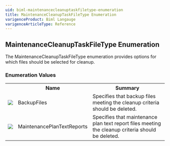 ```yaml
---
uid: biml-maintenancecleanuptaskfiletype-enumeration
title: MaintenanceCleanupTaskFileType Enumeration
varigenceProduct: Biml Langauge
varigenceArticleType: Reference
---
```


## MaintenanceCleanupTaskFileType Enumeration<div class="LanguageSummary"><div class ="SummaryItem">The MaintenanceCleanupTaskFileType enumeration provides options for which files should be selected for cleanup.</div></div><div class="EnumValueGroup">### Enumeration Values<table id="EnumValue" class="MemberList"><tbody><tr><th class="MemberTypeIconColumnHeader">&nbsp;</th><th class="MemberNameColumnHeader">Name</th><th class="MemberSummaryColumnHeader">Summary</th></tr><tr class="cd0"><td align="center" class="MemberTypeIcon"><img src="enumValue.png"></img></td><td class="MemberName">BackupFiles</td><td class="MemberSummary"><div class ="SummaryItem">Specifies that backup files meeting the cleanup criteria should be deleted.</div></td></tr><tr class="cd1"><td align="center" class="MemberTypeIcon"><img src="enumValue.png"></img></td><td class="MemberName">MaintenancePlanTextReports</td><td class="MemberSummary"><div class ="SummaryItem">Specifies that maintenance plan text report files meeting the cleanup criteria should be deleted.</div></td></tr></tbody></table></div>